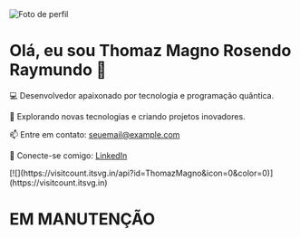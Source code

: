 <!DOCTYPE html>
<html lang="pt-br">
<head>
    <meta charset="UTF-8">
    <meta name="viewport" content="width=device-width, initial-scale=1.0">
    <title>README</title>
    </head>
<body>
    <div class="container">
        <img src="https://github.com/USERNAME.png" alt="Foto de perfil">
        <h1>Olá, eu sou Thomaz Magno Rosendo Raymundo 👋</h1>
        <p>💻 Desenvolvedor apaixonado por tecnologia e programação quântica.</p>
        <p>🚀 Explorando novas tecnologias e criando projetos inovadores.</p>
        <p>📫 Entre em contato: <a href="mailto:seuemail@example.com">seuemail@example.com</a></p>
        <p>🔗 Conecte-se comigo: <a href="https://www.linkedin.com/in/SEULINKEDIN">LinkedIn</a></p>
    </div>
    [![](https://visitcount.itsvg.in/api?id=ThomazMagno&icon=0&color=0)](https://visitcount.itsvg.in)
</body>
</html>


# EM MANUTENÇÃO

<!-- Proudly created with GPRM ( https://gprm.itsvg.in ) -->
